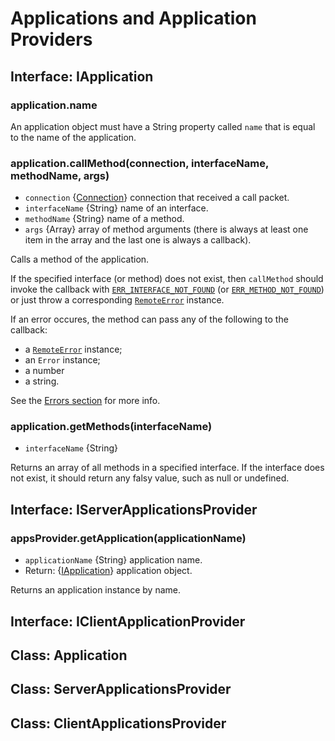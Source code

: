 # Applications and Application Providers

## Interface: IApplication

### application.name

An application object must have a String property called `name` that is equal
to the name of the application.

### application.callMethod(connection, interfaceName, methodName, args)

* `connection` {[Connection](connection.md#class-connection)} connection that
  received a call packet.
* `interfaceName` {String} name of an interface.
* `methodName` {String} name of a method.
* `args` {Array} array of method arguments (there is always at least one item
  in the array and the last one is always a callback).

Calls a method of the application.

If the specified interface (or method) does not exist, then `callMethod` should
invoke the callback with
[`ERR_INTERFACE_NOT_FOUND`](errors.md#jstperr_interface_not_found) (or
[`ERR_METHOD_NOT_FOUND`](errors.md#jstperr_method_not_found)) or just throw a
corresponding [`RemoteError`](errors.md#class-remoteerror) instance.

If an error occures, the method can pass any of the following to the callback:

* a [`RemoteError`](errors.md#class-remote-error) instance;
* an `Error` instance;
* a number
* a string.

See the [Errors section](errors.md) for more info.

### application.getMethods(interfaceName)

* `interfaceName` {String}

Returns an array of all methods in a specified interface. If the interface does
not exist, it should return any falsy value, such as null or undefined.

## Interface: IServerApplicationsProvider

### appsProvider.getApplication(applicationName)

* `applicationName` {String} application name.
* Return: {[IApplication](#interface-iapplication)} application object.

Returns an application instance by name.

## Interface: IClientApplicationProvider

## Class: Application

## Class: ServerApplicationsProvider

## Class: ClientApplicationsProvider
